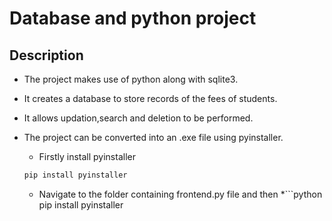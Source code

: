 # Database and python project
## Description
  * The project makes use of python along with sqlite3.
  * It creates a database to store records of the fees of students.
  * It allows updation,search and deletion to be performed.
  * The project can be converted into an .exe file using pyinstaller.

    * Firstly install pyinstaller
   
    ```python
    pip install pyinstaller
    ```
    * Navigate to the folder containing frontend.py file and then
    *```python
    pip install pyinstaller
    ```
